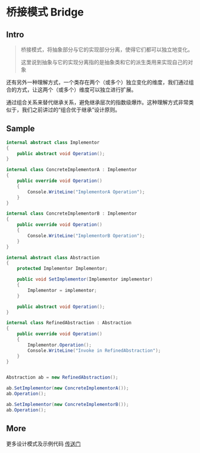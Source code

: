 # 桥接模式 Bridge

## Intro

> 桥接模式，将抽象部分与它的实现部分分离，使得它们都可以独立地变化。
>
> 这里说到抽象与它的实现分离指的是抽象类和它的派生类用来实现自己的对象


还有另外一种理解方式，一个类存在两个（或多个）独立变化的维度，我们通过组合的方式，让这两个（或多个）维度可以独立进行扩展。

通过组合关系来替代继承关系，避免继承层次的指数级爆炸。这种理解方式非常类似于，我们之前讲过的“组合优于继承”设计原则。

## Sample

``` csharp
internal abstract class Implementor
{
    public abstract void Operation();
}

internal class ConcreteImplementorA : Implementor
{
    public override void Operation()
    {
        Console.WriteLine("ImplementorA Operation");
    }
}

internal class ConcreteImplementorB : Implementor
{
    public override void Operation()
    {
        Console.WriteLine("ImplementorB Operation");
    }
}

internal abstract class Abstraction
{
    protected Implementor Implementor;

    public void SetImplementor(Implementor implementor)
    {
        Implementor = implementor;
    }

    public abstract void Operation();
}

internal class RefinedAbstraction : Abstraction
{
    public override void Operation()
    {
        Implementor.Operation();
        Console.WriteLine("Invoke in RefinedAbstraction");
    }
}


Abstraction ab = new RefinedAbstraction();

ab.SetImplementor(new ConcreteImplementorA());
ab.Operation();

ab.SetImplementor(new ConcreteImplementorB());
ab.Operation();
```

## More

更多设计模式及示例代码 [传送门](https://github.com/WeihanLi/DesignPatterns)
